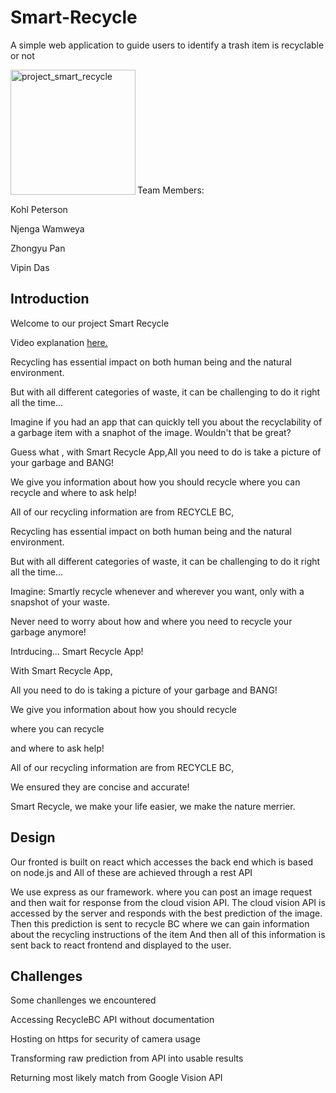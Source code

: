 # Smart-Recycle
A simple web application to guide users to identify a trash item is recyclable or not

<p>
<img  align="left" width="200" height="200"
width="322" alt="project_smart_recycle" src="https://github.com/user-attachments/assets/0ff4efe2-0032-4c8a-9aec-0a8c0e7497a1" />
</p><br><br><br><br><br><br><br><br><br><br>


Team Members:

Kohl Peterson

Njenga Wamweya

Zhongyu Pan

Vipin Das

## Introduction

Welcome to our project Smart Recycle

Video explanation [here.](https://www.youtube.com/watch?v=SgueQK26JV0)

Recycling has essential impact on both human being and the natural environment.

But with all different categories of waste, it can be challenging to do it right all the time...

Imagine if you had an app that can quickly tell you about the recyclability of a garbage item with a snaphot of the image. Wouldn't that be great?

Guess what , with Smart Recycle App,All you need to do is take a picture of your garbage and BANG!

We give you information about how you should recycle where you can recycle and where to ask help!

All of our recycling information are from RECYCLE BC,

Recycling has essential impact on both human being and the natural environment.

But with all different categories of waste, it can be challenging to do it right all the time...

Imagine: Smartly recycle whenever and wherever you want, only with a snapshot of your waste.

Never need to worry about how and where you need to recycle your garbage anymore!

Intrducing... Smart Recycle App!

With Smart Recycle App, 

All you need to do is taking a picture of your garbage and BANG! 

We give you information about how you should recycle

where you can recycle

and where to ask help!

All of our recycling information are from RECYCLE BC, 

We ensured they are concise and accurate!

Smart Recycle, we make your life easier, we make the nature merrier.


## Design

Our fronted is built on react which accesses the back end which is based on node.js and All of these are achieved through a rest API

We use express as our framework.  where you can post an image request and then wait for response from the cloud vision API. 
The cloud vision API is accessed by the server and responds with the best prediction of the image. 
Then this prediction is sent to recycle BC where we can gain information about the recycling instructions of the item 
And then all of this information is sent back to react frontend and displayed to the user.

## Challenges

Some chanllenges we encountered

Accessing RecycleBC API without documentation

Hosting on https for security of camera usage

Transforming raw prediction from API into usable results

Returning most likely match from Google Vision API 
